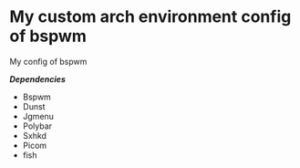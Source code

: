 # My custom arch environment config of bspwm
My config of bspwm

***Dependencies***

* Bspwm
* Dunst
* Jgmenu
* Polybar
* Sxhkd
* Picom
* fish